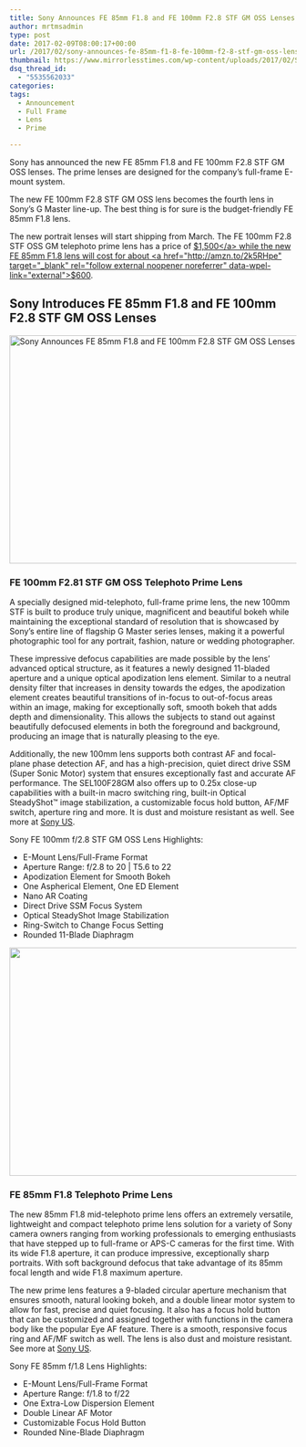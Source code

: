 ```yaml
---
title: Sony Announces FE 85mm F1.8 and FE 100mm F2.8 STF GM OSS Lenses
author: mrtmsadmin
type: post
date: 2017-02-09T08:00:17+00:00
url: /2017/02/sony-announces-fe-85mm-f1-8-fe-100mm-f2-8-stf-gm-oss-lenses/
thumbnail: https://www.mirrorlesstimes.com/wp-content/uploads/2017/02/Sony-a7ii-with-FE-100mm-f2.8-STF-GM-OSS-Lens.jpg
dsq_thread_id:
  - "5535562033"
categories:
tags:
  - Announcement
  - Full Frame
  - Lens
  - Prime

---
```

Sony has announced the new FE 85mm F1.8 and FE 100mm F2.8 STF GM OSS lenses. The prime lenses are designed for the company&#8217;s full-frame E-mount system.

The new FE 100mm F2.8 STF GM OSS lens becomes the fourth lens in Sony’s G Master line-up. The best thing is for sure is the budget-friendly FE 85mm F1.8 lens.

The new portrait lenses will start shipping from March. The FE 100mm F2.8 STF OSS GM telephoto prime lens has a price of <a href="http://amzn.to/2kRk3mR" target="_blank" rel="follow external noopener noreferrer" data-wpel-link="external">$1,500</a> while the new FE 85mm F1.8 lens will cost for about <a href="http://amzn.to/2k5RHpe" target="_blank" rel="follow external noopener noreferrer" data-wpel-link="external">$600</a>.<!--more-->

## Sony Introduces FE 85mm F1.8 and FE 100mm F2.8 STF GM OSS Lenses

[<img class="aligncenter wp-image-964 size-full" title="Sony Announces FE 85mm F1.8 and FE 100mm F2.8 STF GM OSS Lenses" src="https://i1.wp.com/www.mirrorlesstimes.com/wp-content/uploads/2017/02/fe-100mm-f2-8-stf-gm-oss.jpg?resize=600%2C400&#038;ssl=1" alt="Sony Announces FE 85mm F1.8 and FE 100mm F2.8 STF GM OSS Lenses" width="600" height="400" srcset="https://i1.wp.com/www.mirrorlesstimes.com/wp-content/uploads/2017/02/fe-100mm-f2-8-stf-gm-oss.jpg?w=900&ssl=1 900w, https://i1.wp.com/www.mirrorlesstimes.com/wp-content/uploads/2017/02/fe-100mm-f2-8-stf-gm-oss.jpg?resize=300%2C200&ssl=1 300w, https://i1.wp.com/www.mirrorlesstimes.com/wp-content/uploads/2017/02/fe-100mm-f2-8-stf-gm-oss.jpg?resize=768%2C512&ssl=1 768w, https://i1.wp.com/www.mirrorlesstimes.com/wp-content/uploads/2017/02/fe-100mm-f2-8-stf-gm-oss.jpg?resize=180%2C120&ssl=1 180w" sizes="(max-width: 600px) 100vw, 600px" data-recalc-dims="1" />][1]

### FE 100mm F2.81 STF GM OSS Telephoto Prime Lens

A specially designed mid-telephoto, full-frame prime lens, the new 100mm STF is built to produce truly unique, magnificent and beautiful bokeh while maintaining the exceptional standard of resolution that is showcased by Sony’s entire line of flagship G Master series lenses, making it a powerful photographic tool for any portrait, fashion, nature or wedding photographer.

These impressive defocus capabilities are made possible by the lens’ advanced optical structure, as it features a newly designed 11-bladed aperture and a unique optical apodization lens element. Similar to a neutral density filter that increases in density towards the edges, the apodization element creates beautiful transitions of in-focus to out-of-focus areas within an image, making for exceptionally soft, smooth bokeh that adds depth and dimensionality. This allows the subjects to stand out against beautifully defocused elements in both the foreground and background, producing an image that is naturally pleasing to the eye.

Additionally, the new 100mm lens supports both contrast AF and focal-plane phase detection AF, and has a high-precision, quiet direct drive SSM (Super Sonic Motor) system that ensures exceptionally fast and accurate AF performance. The SEL100F28GM also offers up to 0.25x close-up capabilities with a built-in macro switching ring, built-in Optical SteadyShot™ image stabilization, a customizable focus hold button, AF/MF switch, aperture ring and more. It is dust and moisture resistant as well. See more at <a href="http://www.sony.com/electronics/camera-lenses/sel100f28gm" target="_blank" rel="follow external noopener noreferrer" data-wpel-link="external">Sony US</a>.

Sony FE 100mm f/2.8 STF GM OSS Lens Highlights:

  * E-Mount Lens/Full-Frame Format
  * Aperture Range: f/2.8 to 20 | T5.6 to 22
  * Apodization Element for Smooth Bokeh
  * One Aspherical Element, One ED Element
  * Nano AR Coating
  * Direct Drive SSM Focus System
  * Optical SteadyShot Image Stabilization
  * Ring-Switch to Change Focus Setting
  * Rounded 11-Blade Diaphragm

[<img class="aligncenter size-full wp-image-963" src="https://i2.wp.com/www.mirrorlesstimes.com/wp-content/uploads/2017/02/sony-fe-85mm-f1-8.jpg?resize=600%2C400&#038;ssl=1" alt="" width="600" height="400" srcset="https://i2.wp.com/www.mirrorlesstimes.com/wp-content/uploads/2017/02/sony-fe-85mm-f1-8.jpg?w=900&ssl=1 900w, https://i2.wp.com/www.mirrorlesstimes.com/wp-content/uploads/2017/02/sony-fe-85mm-f1-8.jpg?resize=300%2C200&ssl=1 300w, https://i2.wp.com/www.mirrorlesstimes.com/wp-content/uploads/2017/02/sony-fe-85mm-f1-8.jpg?resize=768%2C512&ssl=1 768w, https://i2.wp.com/www.mirrorlesstimes.com/wp-content/uploads/2017/02/sony-fe-85mm-f1-8.jpg?resize=180%2C120&ssl=1 180w" sizes="(max-width: 600px) 100vw, 600px" data-recalc-dims="1" />][2]

### FE 85mm F1.8 Telephoto Prime Lens

The new 85mm F1.8 mid-telephoto prime lens offers an extremely versatile, lightweight and compact telephoto prime lens solution for a variety of Sony camera owners ranging from working professionals to emerging enthusiasts that have stepped up to full-frame or APS-C cameras for the first time. With its wide F1.8 aperture, it can produce impressive, exceptionally sharp portraits. With soft background defocus that take advantage of its 85mm focal length and wide F1.8 maximum aperture.

The new prime lens features a 9-bladed circular aperture mechanism that ensures smooth, natural looking bokeh, and a double linear motor system to allow for fast, precise and quiet focusing. It also has a focus hold button that can be customized and assigned together with functions in the camera body like the popular Eye AF feature. There is a smooth, responsive focus ring and AF/MF switch as well. The lens is also dust and moisture resistant. See more at <a href="http://www.sony.ca/en/electronics/camera-lenses/sel85f18" target="_blank" rel="follow external noopener noreferrer" data-wpel-link="external">Sony US</a>.

Sony FE 85mm f/1.8 Lens Highlights:

  * E-Mount Lens/Full-Frame Format
  * Aperture Range: f/1.8 to f/22
  * One Extra-Low Dispersion Element
  * Double Linear AF Motor
  * Customizable Focus Hold Button
  * Rounded Nine-Blade Diaphragm

 [1]: https://i1.wp.com/www.mirrorlesstimes.com/wp-content/uploads/2017/02/fe-100mm-f2-8-stf-gm-oss.jpg?ssl=1
 [2]: https://i2.wp.com/www.mirrorlesstimes.com/wp-content/uploads/2017/02/sony-fe-85mm-f1-8.jpg?ssl=1